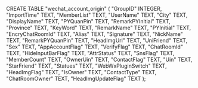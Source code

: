 CREATE TABLE "wechat_account_origin" (
	"GroupID"	INTEGER,
	"ImportTime"	TEXT,
	"MemberList"	TEXT,
	"UserName"	TEXT,
	"City"	TEXT,
	"DisplayName"	TEXT,
	"PYQuanPin"	TEXT,
	"RemarkPYInitial"	TEXT,
	"Province"	TEXT,
	"KeyWord"	TEXT,
	"RemarkName"	TEXT,
	"PYInitial"	TEXT,
	"EncryChatRoomId"	TEXT,
	"Alias"	TEXT,
	"Signature"	TEXT,
	"NickName"	TEXT,
	"RemarkPYQuanPin"	TEXT,
	"HeadImgUrl"	TEXT,
	"UniFriend"	TEXT,
	"Sex"	TEXT,
	"AppAccountFlag"	TEXT,
	"VerifyFlag"	TEXT,
	"ChatRoomId"	TEXT,
	"HideInputBarFlag"	TEXT,
	"AttrStatus"	TEXT,
	"SnsFlag"	TEXT,
	"MemberCount"	TEXT,
	"OwnerUin"	TEXT,
	"ContactFlag"	TEXT,
	"Uin"	TEXT,
	"StarFriend"	TEXT,
	"Statues"	TEXT,
	"WebWxPluginSwitch"	TEXT,
	"HeadImgFlag"	TEXT,
	"IsOwner"	TEXT,
	"ContactType"	TEXT,
	"ChatRoomOwner"	TEXT,
	"HeadImgUpdateFlag"	TEXT
);
